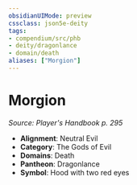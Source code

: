 ```yaml
---
obsidianUIMode: preview
cssclass: json5e-deity
tags:
- compendium/src/phb
- deity/dragonlance
- domain/death
aliases: ["Morgion"]
---
```

# Morgion
*Source: Player's Handbook p. 295* 

- **Alignment**: Neutral Evil
- **Category**: The Gods of Evil
- **Domains**: Death
- **Pantheon**: Dragonlance
- **Symbol**: Hood with two red eyes